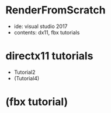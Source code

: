 # RenderFromScratch

- ide: visual studio 2017
- contents: dx11, fbx tutorials

# directx11 tutorials
- Tutorial2
- (Tutorial4)

# (fbx tutorial)
